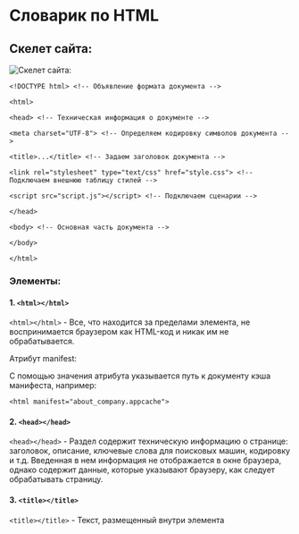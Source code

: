 # Словарик по HTML
## Скелет сайта:
![Cкелет сайта:](http://u4ilka.kcbux.ru/image/glav-001.jpg)


`<!DOCTYPE html> <!-- Объявление формата документа -->`

`<html>`

`<head> <!-- Техническая информация о документе -->`

`<meta charset="UTF-8"> <!-- Определяем кодировку символов документа -->`

`<title>...</title> <!-- Задаем заголовок документа -->`

`<link rel="stylesheet" type="text/css" href="style.css"> <!-- Подключаем внешнюю таблицу стилей -->`

`<script src="script.js"></script> <!-- Подключаем сценарии -->`

`</head>`

`<body> <!-- Основная часть документа -->`

`</body>`

`</html>`


### Элементы:

#### 1. `<html></html>`

`<html></html>` - Все, что находится за пределами элемента, не воспринимается браузером как HTML-код и никак им не обрабатывается.

Атрибут manifest: 

С помощью значения атрибута указывается путь к документу кэша манифеста, например:

`<html manifest="about_company.appcache">`

#### 2. `<head></head>`

`<head></head>` - Раздел содержит техническую информацию о странице: заголовок, описание, ключевые слова для поисковых машин, кодировку и т.д. Введенная в нем информация не отображается в окне браузера, однако содержит данные, которые указывают браузеру, как следует обрабатывать страницу.

#### 3. `<title></title>`

`<title></title>` - Текст, размещенный внутри элемента <title>, отображается в строке заголовка веб-браузера. Длина заголовка должна быть не более 60 символов, чтобы полностью поместиться в заголовке. Текст заголовка должен содержать максимально полное описание содержимого веб-страницы.

#### 4. `<meta>`

`<meta>` - Необязательным элементом раздела <head> является элемент <meta>. С его помощью можно задать описание содержимого страницы и ключевые слова для поисковых машин, автора HTML-документа и прочие свойства метаданных. Элемент <head> может содержать несколько элементов <meta>, потому что в зависимости от используемых атрибутов они несут различную информацию.

`<meta name="description" content="Описание содержимого страницы">`

`<meta name="keywords" content="Ключевые слова через запятую">`

`charset` -	Указывает кодировку символов для текущего HTML-документа: `<meta charset="UTF-8">`

`content` - Содержит произвольный текст, который определяет значение, ассоциируемое с атрибутом `http-equiv` или `name`, в зависимости от их значения.

`http-equiv` - Контролирует действия браузера на данной веб-странице (эквивалент HTTP заголовков). При отображении страницы браузер будет следовать инструкциям, заданным в атрибуте:
`default-style` указывает предпочтительный стиль для использования на странице. Атрибут content должен содержать идентификатор элемента `<link>`, который ссылается на таблицу стилей CSS, или идентификатор элемента `<style>`, содержащего таблицу стилей.

`<refresh>` - указывает время в секундах до перезагрузки страницы или время до перенаправления на другую страницу, если в атрибуте content после указания времени идет строка `"url=адрес_страницы"`.
Автоматическая перезагрузка страницы через заданный промежуток времени, в данном примере, через 30 секунд:
`<meta http-equiv="refresh" content="30">`
Если необходимо сразу перебросить посетителя на другую страницу, то можно указать URL-адрес в параметре `url`:
`<meta http-equiv="refresh" content="0; url=http://mail.ru/">`

`name` - 	Ассоциируется со значением, содержащемся в атрибуте `content`. Не должен использоваться в случае, если для элемента уже заданы атрибуты `http-equiv`, `charset` или `itemprop`.

`cation-name` - указывает название веб-приложения, используемого на странице.

`author` - указывает имя автора документа в свободном формате.

`description` - определяет краткое описание к содержимому страницы, например:
`<meta name="description" content="Описание содержимого страницы">`

`generator` - указывает один из пакетов программного обеспечения, используемого для создания документа, например:
`<meta name="generator" content="WordPress 4.0">`

`keywords` - содержит список ключевых слов, разделенных запятыми, соответствующих содержимому страницы, например:
`<meta name="keywords" content="Ключевые слова через запятую">`
Также атрибут name может принимать следующие значения из расширенной спецификации, такие как `creator`, `googlebot`, `publisher`, `robots`, `slurp`, `viewport`, хотя ни одно из них еще не было официально принято.


#### 5. `<body></body>`

`<body></body>` - В разделе <body> располагается все содержимое документа. Для элемента доступны атрибуты:

`onafterprint` - Событие, срабатывающее после отправки страницы на печать или после закрытия окна печати.

`onbeforeprint` - Событие, срабатывающее перед отправкой страницы на печать.

`onbeforeunload` - Событие срабатывает, когда посетитель инициировал переход на другую страницу или нажал «закрыть окно». Позволяет отображать сообщение в диалоговом окне подтверждения, чтобы сообщить пользователю, хочет ли он остаться или покинуть текущую страницу.

`onhashchange` - Событие срабатывает, когда меняется hash-часть URL, например, когда пользователь перейдет с адреса example.domain/test.aspx#page1 на example.domain/test.aspx#page2.

`onmessage` - Событие происходит, когда сообщение получено через источник события.

`onoffline` - Событие вызывается браузером в том случае, когда браузер определит, что соединение с интернет пропало.

`ononline` - Событие вызывается браузером в том случае, когда соединение с интернет возобновилось.

`onpagehide` - Событие происходит, когда пользователь покидает страницу посредством навигации, например, нажав на ссылку, обновив страницу, заполнив форму и т.д.

`onpageshow` - Событие происходит, когда пользователь переходит на веб-страницу, после события onload.

`onunload` - Событие срабатывает если страница не загрузилась по каким-либо причинам, либо при закрытии окна браузера.

